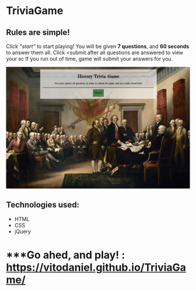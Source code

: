 # TriviaGame

## Rules are simple!
Click *"start"* to start playing!
You will be given **7 questions**, and **60 seconds** to answer them all. 
Click <submit after all questions are answered to view your sc
If you run out of time, game will submit your answers for you.

![](assets/images/SS.png)

## Technologies used:
* HTML
* CSS
* jQuery


# ***Go ahed, and play! : https://vitodaniel.github.io/TriviaGame/

